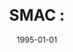 ---
# Documentation: https://wowchemy.com/docs/managing-content/

title: 'SMAC :'
subtitle: ''
summary: ''
authors:
- kazienko
- Jacek Rakoczy
- Bogdan Trawiński
tags: []
categories: []
date: '1995-01-01'
lastmod: 2022-10-07T05:47:14Z
featured: false
draft: false

# Featured image
# To use, add an image named `featured.jpg/png` to your page's folder.
# Focal points: Smart, Center, TopLeft, Top, TopRight, Left, Right, BottomLeft, Bottom, BottomRight.
image:
  caption: ''
  focal_point: ''
  preview_only: false

# Projects (optional).
#   Associate this post with one or more of your projects.
#   Simply enter your project's folder or file name without extension.
#   E.g. `projects = ["internal-project"]` references `content/project/deep-learning/index.md`.
#   Otherwise, set `projects = []`.
projects: []
publishDate: '2022-10-07T05:47:13.687128Z'
publication_types:
- '4'
abstract: ''
publication: ''
---